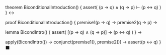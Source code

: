 theorem BiconditionalIntroduction() {
  assert(
    (p → q) ∧ (q → p) ⊢ (p ↔ q)
  )
} ↔

proof BiconditionalIntroduction() {
  premise1(p → q) →
  premise2(q → p) →
  
  lemma BicondIntro() {
    assert(
      [(p → q) ∧ (q → p)] → (p ↔ q)
    )
  } →
  
  apply(BicondIntro()) →
  conjunct(premise1(), premise2()) →
  assert(p ↔ q)
} ⬛